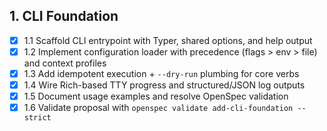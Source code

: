 ## 1. CLI Foundation

- [x] 1.1 Scaffold CLI entrypoint with Typer, shared options, and help output
- [x] 1.2 Implement configuration loader with precedence (flags > env > file) and context profiles
- [x] 1.3 Add idempotent execution + `--dry-run` plumbing for core verbs
- [x] 1.4 Wire Rich-based TTY progress and structured/JSON log outputs
- [x] 1.5 Document usage examples and resolve OpenSpec validation
- [x] 1.6 Validate proposal with `openspec validate add-cli-foundation --strict`

